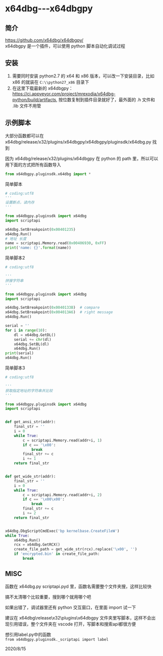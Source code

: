 # x64dbg---x64dbgpy

## 简介
https://github.com/x64dbg/x64dbgpy/  
x64dbgpy 是一个插件，可以使用 python 脚本自动化调试过程  


## 安装
1. 需要同时安装 python2.7 的 x64 和 x86 版本，可以改一下安装目录，比如 x86 的就装在 `C:\\python27_x86` 目录下  
2. 在这里下载最新的 x64dbgpy： https://ci.appveyor.com/project/mrexodia/x64dbg-python/build/artifacts, 按位数复制到插件目录就好了，最外面的 .h 文件和 .lib 文件不用管  


## 示例脚本
大部分函数都可以在 x64dbg/release/x32/plugins/x64dbgpy/x64dbgpy/pluginsdk/x64dbg.py 找到  

因为 x64dbg/release/x32/plugins/x64dbgpy 在 python 的 path 里，所以可以用下面的方式把所有函数导入  
```python
from x64dbgpy.pluginsdk.x64dbg import *
```

简单脚本  
```python
# coding:utf8
'''
设置断点，读内存
'''

from x64dbgpy.pluginsdk import x64dbg
import scriptapi

x64dbg.SetBreakpoint(0x00401235)
x64dbg.Run()
# 地址 长度
name = scriptapi.Memory.read(0x00406930, 0xFF)
print('name: {}'.format(name))
```

简单脚本2  
```python
# coding:utf8

'''
拼接字符串
'''

from x64dbgpy.pluginsdk import x64dbg
import scriptapi

x64dbg.SetBreakpoint(0x0040133B)  # compare
x64dbg.SetBreakpoint(0x004013A6)  # right message
x64dbg.Run()

serial = ''
for i in range(10):
    dl = x64dbg.GetDL()
    serial += chr(dl)
    x64dbg.SetBL(dl)
    x64dbg.Run()
print(serial)
x64dbg.Run()
```

简单脚本3  
```python
# coding:utf8

'''
获取指定地址的字符串并比较
'''

from x64dbgpy.pluginsdk import x64dbg
import scriptapi


def get_ansi_str(addr):
    final_str = ''
    i = 0
    while True:
        c = scriptapi.Memory.read(addr+i, 1)
        if c == '\x00':
            break
        final_str += c
        i += 1
    return final_str


def get_wide_str(addr):
    final_str = ''
    i = 0
    while True:
        c = scriptapi.Memory.read(addr+i, 2)
        if c == '\x00\x00':
            break
        final_str += c
        i += 2
    return final_str


x64dbg.DbgScriptCmdExec('bp kernelbase.CreateFileW')
while True:
    x64dbg.Run()
    rcx = x64dbg.GetRCX()
    create_file_path = get_wide_str(rcx).replace('\x00', '')
    if 'encrypted.bin' in create_file_path:
        break

```

## MISC
函数在 x64dbg.py scriptapi.pyd 里，函数名需要整个文件夹搜，这样比较快  

搞不太清哪个比较重要，搜到哪个就用哪个吧  

如果出错了，调试器里还有 python 交互窗口，在里面 import 试一下  

建议在 x64dbg\release\x32\plugins\x64dbgpy 文件夹里写脚本，这样不会出现引用错误，整个文件夹在 vscode 打开，写脚本和搜索api都很方便  

想引用label.py中的函数  
`from x64dbgpy.pluginsdk._scriptapi import label`  


2020/8/15  
